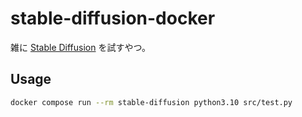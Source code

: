 # stable-diffusion-docker

雑に [Stable Diffusion](https://github.com/Stability-AI/stablediffusion) を試すやつ。

## Usage

```bash
docker compose run --rm stable-diffusion python3.10 src/test.py
```
